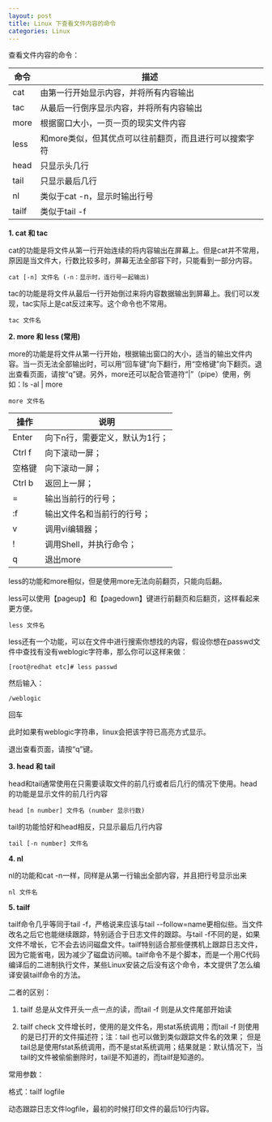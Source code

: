 ```yaml
---
layout: post
title: Linux 下查看文件内容的命令
categories: Linux
---
```


查看文件内容的命令：

| 命令 | 描述 |
| -- | -- |
| cat | 由第一行开始显示内容，并将所有内容输出 |
| tac | 从最后一行倒序显示内容，并将所有内容输出 |
| more | 根据窗口大小，一页一页的现实文件内容 |
| less | 和more类似，但其优点可以往前翻页，而且进行可以搜索字符 |
| head | 只显示头几行 |
| tail | 只显示最后几行 |
| nl | 类似于cat -n，显示时输出行号 |
| tailf | 类似于tail -f |

**1. cat 和 tac**

cat的功能是将文件从第一行开始连续的将内容输出在屏幕上。但是cat并不常用，原因是当文件大，行数比较多时，屏幕无法全部容下时，只能看到一部分内容。

```
cat [-n] 文件名 (-n：显示时，连行号一起输出)
```

tac的功能是将文件从最后一行开始倒过来将内容数据输出到屏幕上。我们可以发现，tac实际上是cat反过来写。这个命令也不常用。

```
tac 文件名
```

**2. more 和 less (常用)**

more的功能是将文件从第一行开始，根据输出窗口的大小，适当的输出文件内容。当一页无法全部输出时，可以用“回车键”向下翻行，用“空格键”向下翻页。退出查看页面，请按“q”键。另外，more还可以配合管道符“|”（pipe）使用，例如：ls -al | more

```
more 文件名
```

| 操作 | 说明 |
| -- | -- |
| Enter | 向下n行，需要定义，默认为1行； |
| Ctrl f | 向下滚动一屏； |
| 空格键 | 向下滚动一屏； |
| Ctrl b | 返回上一屏； |
| = | 输出当前行的行号； |
| :f | 输出文件名和当前行的行号； |
| v | 调用vi编辑器； |
| ! | 调用Shell，并执行命令； |
| q | 退出more |

less的功能和more相似，但是使用more无法向前翻页，只能向后翻。

less可以使用【pageup】和【pagedown】键进行前翻页和后翻页，这样看起来更方便。

```
less 文件名
```

less还有一个功能，可以在文件中进行搜索你想找的内容，假设你想在passwd文件中查找有没有weblogic字符串，那么你可以这样来做：

```
[root@redhat etc]# less passwd
```

然后输入：

```
/weblogic
```

回车

此时如果有weblogic字符串，linux会把该字符已高亮方式显示。

退出查看页面，请按“q”键。

**3. head 和 tail**

head和tail通常使用在只需要读取文件的前几行或者后几行的情况下使用。head的功能是显示文件的前几行内容

```
head [n number] 文件名 (number 显示行数)
```

tail的功能恰好和head相反，只显示最后几行内容

```
tail [-n number] 文件名
```

**4. nl**

nl的功能和cat -n一样，同样是从第一行输出全部内容，并且把行号显示出来

```
nl 文件名
```

**5. tailf**

tailf命令几乎等同于tail -f，严格说来应该与tail --follow=name更相似些。当文件改名之后它也能继续跟踪，特别适合于日志文件的跟踪。与tail -f不同的是，如果文件不增长，它不会去访问磁盘文件。tailf特别适合那些便携机上跟踪日志文件，因为它能省电，因为减少了磁盘访问嘛。tailf命令不是个脚本，而是一个用C代码编译后的二进制执行文件，某些Linux安装之后没有这个命令，本文提供了怎么编译安装tailf命令的方法。

二者的区别：

1. tailf 总是从文件开头一点一点的读，而tail -f 则是从文件尾部开始读

2. tailf check 文件增长时，使用的是文件名，用stat系统调用；而tail -f 则使用的是已打开的文件描述符；注：tail 也可以做到类似跟踪文件名的效果； 但是tail总是使用fstat系统调用，而不是stat系统调用；结果就是：默认情况下，当tail的文件被偷偷删除时，tail是不知道的，而tailf是知道的。

常用参数：

格式：tailf logfile

动态跟踪日志文件logfile，最初的时候打印文件的最后10行内容。